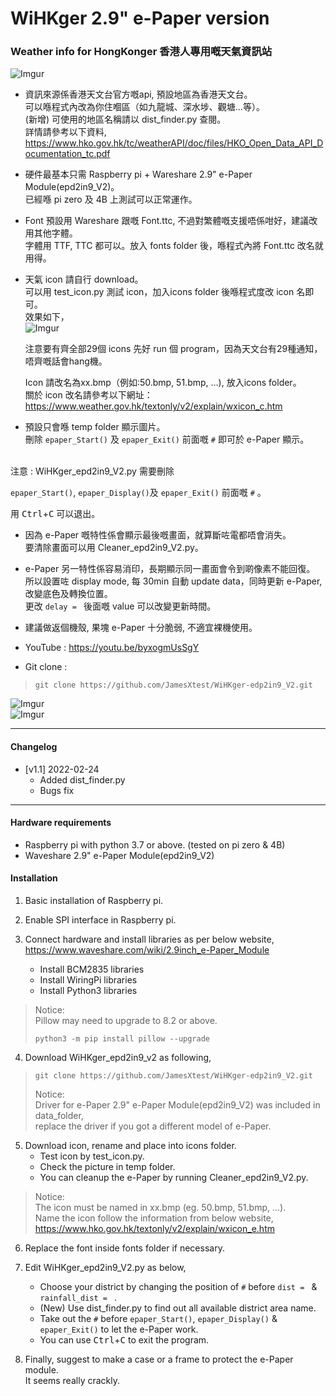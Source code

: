 # WiHKger 2.9" e-Paper version  
### Weather info for HongKonger  香港人專用嘅天氣資訊站

![Imgur](https://i.imgur.com/f2gQdKo.png)

+ 資訊來源係香港天文台官方嘅api, 預設地區為香港天文台。  
可以喺程式內改為你住嗰區（如九龍城、深水埗、觀塘…等）。   
(新增) 可使用的地區名稱請以 dist_finder.py 查閱。   
詳情請參考以下資料,  
https://www.hko.gov.hk/tc/weatherAPI/doc/files/HKO_Open_Data_API_Documentation_tc.pdf

+ 硬件最基本只需 Raspberry pi + Wareshare 2.9" e-Paper Module(epd2in9_V2)。  
已經喺 pi zero 及 4B 上測試可以正常運作。

+ Font 預設用 Wareshare 跟嘅 Font.ttc, 不過對繁體嘅支援唔係咁好，建議改用其他字體。    
字體用 TTF, TTC 都可以。放入 fonts folder 後，喺程式內將 Font.ttc 改名就用得。

+ 天氣 icon 請自行 download。  
可以用 test_icon.py 測試 icon，加入icons folder 後喺程式度改 icon 名即可。  
效果如下，  
![Imgur](https://i.imgur.com/HWlhPfk.png)

  注意要有齊全部29個 icons 先好 run 個 program，因為天文台有29種通知，唔齊嘅話會hang機。 
  
  Icon 請改名為xx.bmp（例如:50.bmp, 51.bmp, …), 放入icons folder。  
  關於 icon 改名請參考以下網址：  
  https://www.weather.gov.hk/textonly/v2/explain/wxicon_c.htm

+ 預設只會喺 temp folder 顯示圖片。  
刪除 `epaper_Start()` 及 `epaper_Exit()` 前面嘅 `#` 即可於 e-Paper 顯示。
<br>  
注意 : WiHKger_epd2in9_V2.py 需要刪除   

 `epaper_Start()`, `epaper_Display()`及 `epaper_Exit()` 前面嘅 `#` 。   
 
用 <kbd>Ctrl</kbd>+<kbd>C</kbd> 可以退出。

+ 因為 e-Paper 嘅特性係會顯示最後嘅畫面，就算斷咗電都唔會消失。   
要清除畫面可以用 Cleaner_epd2in9_V2.py。

+ e-Paper 另一特性係容易消印，長期顯示同一畫面會令到啲像素不能回復。  
所以設置咗 display mode, 每 30min 自動 update data，同時更新 e-Paper, 改變底色及轉換位置。  
更改 `delay = ` 後面嘅 value 可以改變更新時間。

+ 建議做返個機殼, 果塊 e-Paper 十分脆弱, 不適宜裸機使用。
+ YouTube : 
https://youtu.be/byxogmUsSgY
+ Git clone :  
> ```python3
> git clone https://github.com/JamesXtest/WiHKger-edp2in9_V2.git
> ```
![Imgur](https://i.imgur.com/CqrFPNJ.jpg)  
![Imgur](https://i.imgur.com/Ze4dhL5.jpg)

---

#### Changelog  
+ [v1.1]  2022-02-24  
    + Added dist_finder.py
    + Bugs fix

---
#### Hardware requirements 

+ Raspberry pi with python 3.7 or above. (tested on pi zero & 4B)
+ Waveshare 2.9" e-Paper Module(epd2in9_V2)  

#### Installation 
1. Basic installation of Raspberry pi.
2. Enable SPI interface in Raspberry pi.
3. Connect hardware and install libraries as per below website,  
https://www.waveshare.com/wiki/2.9inch_e-Paper_Module

    + Install BCM2835 libraries  
    + Install WiringPi libraries  
    + Install Python3 libraries

> Notice:   
> Pillow may need to upgrade to 8.2 or above. 
> ```python3
> python3 -m pip install pillow --upgrade
> ```
     
4. Download WiHKger_epd2in9_v2 as following,
> ```python3
> git clone https://github.com/JamesXtest/WiHKger-edp2in9_V2.git
> ```
>
> Notice:  
>Driver for e-Paper 2.9" e-Paper Module(epd2in9_V2) was included in data_folder,  
>replace the driver if you got a different model of e-Paper.

5. Download icon, rename and place into icons folder.   
    + Test icon by test_icon.py. 
    + Check the picture in temp folder.   
    + You can cleanup the e-Paper by running Cleaner_epd2in9_V2.py.

> Notice:  
> The icon must be named in xx.bmp (eg. 50.bmp, 51.bmp, ...).  
> Name the icon follow the information from below website,  
> https://www.hko.gov.hk/textonly/v2/explain/wxicon_e.htm

6. Replace the font inside fonts folder if necessary.  

7. Edit WiHKger_epd2in9_V2.py as below,  
    + Choose your district by changing the position of `#` before `dist = ` & `rainfall_dist = `  .
    + (New) Use dist_finder.py to find out all available district area name.
    + Take out the `#` before `epaper_Start()`, `epaper_Display()` & `epaper_Exit()` to let the e-Paper work.   
    + You can use  <kbd>Ctrl</kbd>+<kbd>C</kbd> to exit the program.

8. Finally, suggest to make a case or a frame to protect the e-Paper module.   
It seems really crackly.

